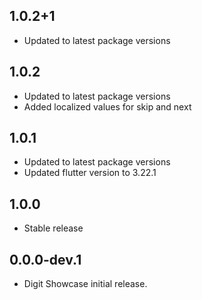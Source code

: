 ## 1.0.2+1

* Updated to latest package versions

## 1.0.2

* Updated to latest package versions
* Added localized values for skip and next

## 1.0.1

* Updated to latest package versions
* Updated flutter version to 3.22.1

## 1.0.0

* Stable release

## 0.0.0-dev.1

* Digit Showcase initial release.
